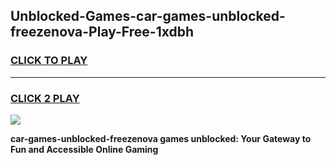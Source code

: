 
## Unblocked-Games-car-games-unblocked-freezenova-Play-Free-1xdbh
<h3>
<a href="https://premium76.site?title=car-games-unblocked-freezenova&ref=21A">CLICK TO PLAY</a></h3>
<hr>

<h3>
<a href="https://premium76.site?title=car-games-unblocked-freezenova&ref=21A">CLICK 2 PLAY</a>
  
</h3>

<a href="https://premium76.site?title=car-games-unblocked-freezenova&ref=21A"><img src="https://clearcache.store/games.png"></a>


**car-games-unblocked-freezenova games unblocked: Your Gateway to Fun and Accessible Online Gaming**
